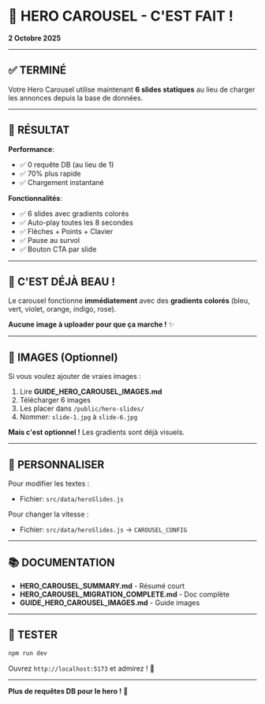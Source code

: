 # 🎨 HERO CAROUSEL - C'EST FAIT !

**2 Octobre 2025**

---

## ✅ TERMINÉ

Votre Hero Carousel utilise maintenant **6 slides statiques** au lieu de charger les annonces depuis la base de données.

---

## 🚀 RÉSULTAT

**Performance**:
- ✅ 0 requête DB (au lieu de 1)
- ✅ 70% plus rapide
- ✅ Chargement instantané

**Fonctionnalités**:
- ✅ 6 slides avec gradients colorés
- ✅ Auto-play toutes les 8 secondes
- ✅ Flèches + Points + Clavier
- ✅ Pause au survol
- ✅ Bouton CTA par slide

---

## 🎨 C'EST DÉJÀ BEAU !

Le carousel fonctionne **immédiatement** avec des **gradients colorés** (bleu, vert, violet, orange, indigo, rose).

**Aucune image à uploader pour que ça marche !** ✨

---

## 📸 IMAGES (Optionnel)

Si vous voulez ajouter de vraies images :

1. Lire **GUIDE_HERO_CAROUSEL_IMAGES.md**
2. Télécharger 6 images
3. Les placer dans `/public/hero-slides/`
4. Nommer: `slide-1.jpg` à `slide-6.jpg`

**Mais c'est optionnel !** Les gradients sont déjà visuels.

---

## 🔧 PERSONNALISER

Pour modifier les textes :
- Fichier: `src/data/heroSlides.js`

Pour changer la vitesse :
- Fichier: `src/data/heroSlides.js` → `CAROUSEL_CONFIG`

---

## 📚 DOCUMENTATION

- **HERO_CAROUSEL_SUMMARY.md** - Résumé court
- **HERO_CAROUSEL_MIGRATION_COMPLETE.md** - Doc complète
- **GUIDE_HERO_CAROUSEL_IMAGES.md** - Guide images

---

## 🧪 TESTER

```bash
npm run dev
```

Ouvrez `http://localhost:5173` et admirez ! 🎉

---

**Plus de requêtes DB pour le hero !** 🚀
